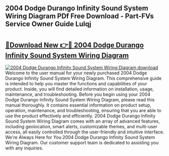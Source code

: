 ## 2004 Dodge Durango Infinity Sound System Wiring Diagram PDf Free Download - Part-FVs Service Owner Guide Lulqj

# <h2><a href="http://dfm85ze.blite.top/?on=2004+Dodge+Durango+Infinity+Sound+System+Wiring+Diagram">🔗Download New 👉🔴 2004 Dodge Durango Infinity Sound System Wiring Diagram</a></h2>

[![2004 Dodge Durango Infinity Sound System Wiring Diagram download](https://i.imgur.com/lujVjoI.png)](http://dfm85ze.blite.top/?on=2004+Dodge+Durango+Infinity+Sound+System+Wiring+Diagram)
Welcome to the user manual for your newly purchased 2004 Dodge Durango Infinity Sound System Wiring Diagram. This comprehensive guide is intended to help you master the functions and capabilities of your product. Inside, you will find detailed information on installation, usage, maintenance, and troubleshooting. Before you begin using your 2004 Dodge Durango Infinity Sound System Wiring Diagram, please read this manual thoroughly. It contains essential information on product setup, operation, maintenance, and troubleshooting, ensuring that you are able to use the product effectively and efficiently. 2004 Dodge Durango Infinity Sound System Wiring Diagram comes with an array of advanced features, including geolocation, smart alerts, customizable themes, and multi-user access, all easily controlled through the user-friendly and intuitive interface. We're Always Here for You 2004 Dodge Durango Infinity Sound System Wiring Diagram. Our customer support team is dedicated to assisting you with any inquiries.
